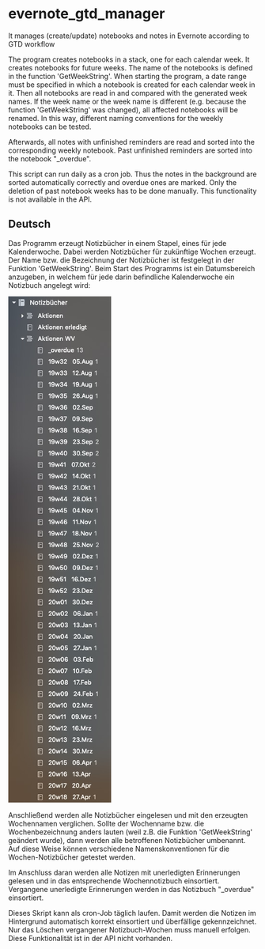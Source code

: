 # evernote_gtd_manager
It manages (create/update) notebooks and notes in Evernote according to GTD workflow

The program creates notebooks in a stack, one for each calendar week. It creates notebooks for future weeks. The name of the notebooks is defined in the function 'GetWeekString'. 
When starting the program, a date range must be specified in which a notebook is created for each calendar week in it.
Then all notebooks are read in and compared with the generated week names. If the week name or the week name is different (e.g. because the function 'GetWeekString' was changed), all affected notebooks will be renamed. 
In this way, different naming conventions for the weekly notebooks can be tested. 

Afterwards, all notes with unfinished reminders are read and sorted into the corresponding weekly notebook. Past unfinished reminders are sorted into the notebook "_overdue".

This script can run daily as a cron job. Thus the notes in the background are sorted automatically correctly and overdue ones are marked. Only the deletion of past notebook weeks has to be done manually. This functionality is not available in the API.

## Deutsch
Das Programm erzeugt Notizbücher in einem Stapel, eines für jede Kalenderwoche. Dabei werden Notizbücher für zukünftige Wochen erzeugt. Der Name bzw. die Bezeichnung der Notizbücher ist festgelegt in der Funktion 'GetWeekString'. 
Beim Start des Programms ist ein Datumsbereich anzugeben, in welchem für jede darin befindliche Kalenderwoche ein Notizbuch angelegt wird:

![](fig/Screenshot_evernote_week_notebooks.jpg)

Anschließend werden alle Notizbücher eingelesen und mit den erzeugten Wochennamen verglichen. Sollte der Wochenname bzw. die Wochenbezeichnung anders lauten (weil z.B. die Funktion 'GetWeekString' geändert wurde), dann werden alle betroffenen Notizbücher umbenannt. 
Auf diese Weise können verschiedene Namenskonventionen für die Wochen-Notizbücher getestet werden. 

Im Anschluss daran werden alle Notizen mit unerledigten Erinnerungen gelesen und in das entsprechende Wochennotizbuch einsortiert. Vergangene unerledigte Erinnerungen werden in das Notizbuch "_overdue" einsortiert.

Dieses Skript kann als cron-Job täglich laufen. Damit werden die Notizen im Hintergrund automatisch korrekt einsortiert und überfällige gekennzeichnet. Nur das Löschen vergangener Notizbuch-Wochen muss manuell erfolgen. Diese Funktionalität ist in der API nicht vorhanden.
